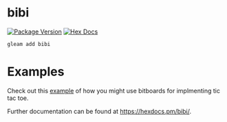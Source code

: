 # bibi

[![Package Version](https://img.shields.io/hexpm/v/bibi)](https://hex.pm/packages/bibi)
[![Hex Docs](https://img.shields.io/badge/hex-docs-ffaff3)](https://hexdocs.pm/bibi/)

```sh
gleam add bibi
```

# Examples
Check out this [example](./examples/tic_tac_toe) of how you might use bitboards for implmenting tic tac toe.

Further documentation can be found at <https://hexdocs.pm/bibi/>.

